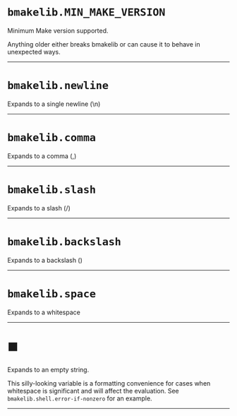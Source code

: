 # `bmakelib.MIN_MAKE_VERSION`

Minimum Make version supported.

Anything older either breaks bmakelib or can cause it to behave in unexpected ways.

---

# `bmakelib.newline`

Expands to a single newline (\n)

---

# `bmakelib.comma`

Expands to a comma (,)

---

# `bmakelib.slash`

Expands to a slash (/)

---

# `bmakelib.backslash`

Expands to a backslash (\)

---

# `bmakelib.space`

Expands to a whitespace

---

# `⬛`

Expands to an empty string.

This silly-looking variable is a formatting convenience for cases when whitespace is significant
and will affect the evaluation. See `bmakelib.shell.error-if-nonzero` for an example.

---


